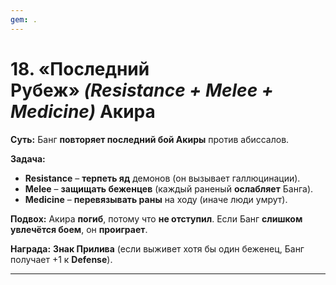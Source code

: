 ```yaml
---
gem: .
---
```

# **18. «Последний Рубеж»** _(Resistance + Melee + Medicine)_ Акира

**Суть:** Банг **повторяет последний бой Акиры** против абиссалов.

**Задача:**

- **Resistance** – **терпеть яд** демонов (он вызывает галлюцинации).
- **Melee** – **защищать беженцев** (каждый раненый **ослабляет** Банга).
- **Medicine** – **перевязывать раны** на ходу (иначе люди умрут).

**Подвох:** Акира **погиб**, потому что **не отступил**. Если Банг **слишком увлечётся боем**, он **проиграет**.

**Награда:** **Знак Прилива** (если выживет хотя бы один беженец, Банг получает +1 к **Defense**).

---